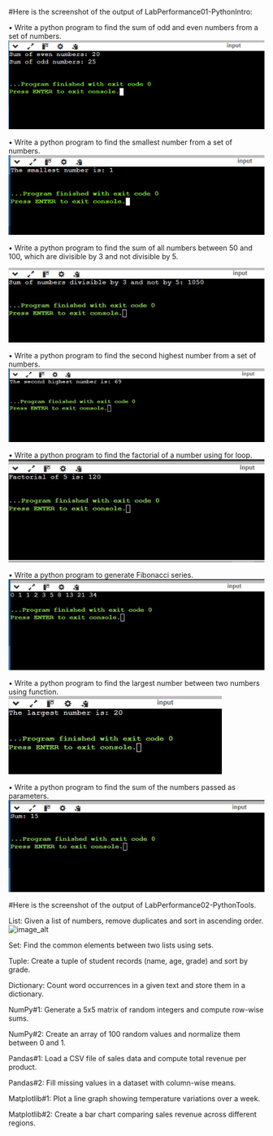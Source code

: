 #Here is the screenshot of the output of LabPerformance01-PythonIntro:

• Write a python program to find the sum of odd and even numbers from a set of numbers.
![image_alt](https://github.com/ZakariaHossainCSE/Artificial-Intelligence-Lab/blob/97602b1b02c5b2e61fd7558ec4acaec2b942ff6e/Even_Odd.png)

• Write a python program to find the smallest number from a set of numbers.
![image_alt](https://github.com/ZakariaHossainCSE/Artificial-Intelligence-Lab/blob/e8dde1fc5546037c81f47d7b9e6bfa0fc3271e48/Smallest_number.png)

• Write a python program to find the sum of all numbers between 50 and 100, which are divisible by 3 and
not divisible by 5.

![image_alt](https://github.com/ZakariaHossainCSE/Artificial-Intelligence-Lab/blob/b5f84d4105401a4bf16c9d1b631cde26d3789efc/sum_Between_50_to_100.JPG)

• Write a python program to find the second highest number from a set of numbers.
![image_alt](https://github.com/ZakariaHossainCSE/Artificial-Intelligence-Lab/blob/1f7b975d351c04e0d7fea5c16691bf4664dc88d1/second_highest_num.JPG)

• Write a python program to find the factorial of a number using for loop.
![image_alt](https://github.com/ZakariaHossainCSE/Artificial-Intelligence-Lab/blob/c589d9b2bf3e453609d9de9b7a6e00b13ec5ad5c/factorial_num.JPG)

• Write a python program to generate Fibonacci series.
![image_alt](https://github.com/ZakariaHossainCSE/Artificial-Intelligence-Lab/blob/cc8dd22cacd96338592d413695cc6dedf04d0012/fibonacci.JPG)


• Write a python program to find the largest number between two numbers using function.
![image_alt](https://github.com/ZakariaHossainCSE/Artificial-Intelligence-Lab/blob/03fdb5caccbc21c6d158f8a85098435dad0a7ae2/Largest_Number.JPG)

• Write a python program to find the sum of the numbers passed as parameters.
![image_alt](https://github.com/ZakariaHossainCSE/Artificial-Intelligence-Lab/blob/3abe57ba7143adfbff6a741513c2ff6c28e42828/Number_parameters.JPG)








#Here is the screenshot of the output of LabPerformance02-PythonTools.

List: Given a list of numbers, remove duplicates and sort in ascending order.
![image_alt]()


Set: Find the common elements between two lists using sets.

Tuple: Create a tuple of student records (name, age, grade) and sort by grade.

Dictionary: Count word occurrences in a given text and store them in a dictionary.

NumPy#1: Generate a 5x5 matrix of random integers and compute row-wise sums.


NumPy#2: Create an array of 100 random values and normalize them between 0 and 1.

Pandas#1: Load a CSV file of sales data and compute total revenue per product.

Pandas#2: Fill missing values in a dataset with column-wise means.

Matplotlib#1: Plot a line graph showing temperature variations over a week.

Matplotlib#2: Create a bar chart comparing sales revenue across different regions.


